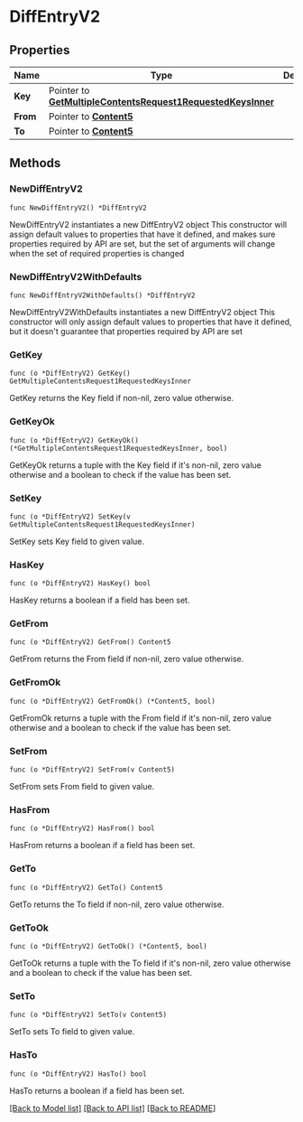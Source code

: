 # DiffEntryV2

## Properties

Name | Type | Description | Notes
------------ | ------------- | ------------- | -------------
**Key** | Pointer to [**GetMultipleContentsRequest1RequestedKeysInner**](GetMultipleContentsRequest1RequestedKeysInner.md) |  | [optional] 
**From** | Pointer to [**Content5**](Content5.md) |  | [optional] 
**To** | Pointer to [**Content5**](Content5.md) |  | [optional] 

## Methods

### NewDiffEntryV2

`func NewDiffEntryV2() *DiffEntryV2`

NewDiffEntryV2 instantiates a new DiffEntryV2 object
This constructor will assign default values to properties that have it defined,
and makes sure properties required by API are set, but the set of arguments
will change when the set of required properties is changed

### NewDiffEntryV2WithDefaults

`func NewDiffEntryV2WithDefaults() *DiffEntryV2`

NewDiffEntryV2WithDefaults instantiates a new DiffEntryV2 object
This constructor will only assign default values to properties that have it defined,
but it doesn't guarantee that properties required by API are set

### GetKey

`func (o *DiffEntryV2) GetKey() GetMultipleContentsRequest1RequestedKeysInner`

GetKey returns the Key field if non-nil, zero value otherwise.

### GetKeyOk

`func (o *DiffEntryV2) GetKeyOk() (*GetMultipleContentsRequest1RequestedKeysInner, bool)`

GetKeyOk returns a tuple with the Key field if it's non-nil, zero value otherwise
and a boolean to check if the value has been set.

### SetKey

`func (o *DiffEntryV2) SetKey(v GetMultipleContentsRequest1RequestedKeysInner)`

SetKey sets Key field to given value.

### HasKey

`func (o *DiffEntryV2) HasKey() bool`

HasKey returns a boolean if a field has been set.

### GetFrom

`func (o *DiffEntryV2) GetFrom() Content5`

GetFrom returns the From field if non-nil, zero value otherwise.

### GetFromOk

`func (o *DiffEntryV2) GetFromOk() (*Content5, bool)`

GetFromOk returns a tuple with the From field if it's non-nil, zero value otherwise
and a boolean to check if the value has been set.

### SetFrom

`func (o *DiffEntryV2) SetFrom(v Content5)`

SetFrom sets From field to given value.

### HasFrom

`func (o *DiffEntryV2) HasFrom() bool`

HasFrom returns a boolean if a field has been set.

### GetTo

`func (o *DiffEntryV2) GetTo() Content5`

GetTo returns the To field if non-nil, zero value otherwise.

### GetToOk

`func (o *DiffEntryV2) GetToOk() (*Content5, bool)`

GetToOk returns a tuple with the To field if it's non-nil, zero value otherwise
and a boolean to check if the value has been set.

### SetTo

`func (o *DiffEntryV2) SetTo(v Content5)`

SetTo sets To field to given value.

### HasTo

`func (o *DiffEntryV2) HasTo() bool`

HasTo returns a boolean if a field has been set.


[[Back to Model list]](../README.md#documentation-for-models) [[Back to API list]](../README.md#documentation-for-api-endpoints) [[Back to README]](../README.md)


